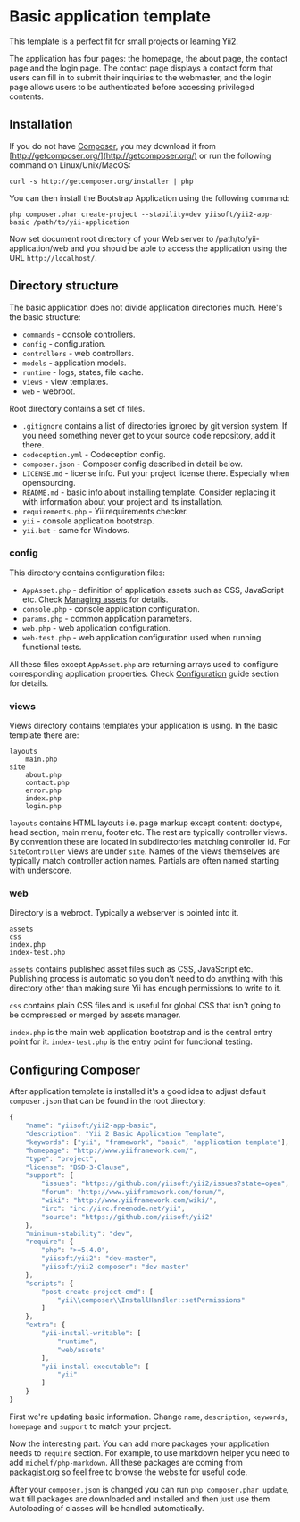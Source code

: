 Basic application template
==========================

This template is a perfect fit for small projects or learning Yii2.

The application has four pages: the homepage, the about page, the contact page and the login page.
The contact page displays a contact form that users can fill in to submit their inquiries to the webmaster,
and the login page allows users to be authenticated before accessing privileged contents.

Installation
------------

If you do not have [Composer](http://getcomposer.org/), you may download it from
[http://getcomposer.org/](http://getcomposer.org/) or run the following command on Linux/Unix/MacOS:

~~~
curl -s http://getcomposer.org/installer | php
~~~

You can then install the Bootstrap Application using the following command:

~~~
php composer.phar create-project --stability=dev yiisoft/yii2-app-basic /path/to/yii-application
~~~

Now set document root directory of your Web server to /path/to/yii-application/web and you should be able to access the application using the URL `http://localhost/`.

Directory structure
-------------------

The basic application does not divide application directories much. Here's the basic structure:

- `commands` - console controllers.
- `config` - configuration.
- `controllers` - web controllers.
- `models` - application models.
- `runtime` - logs, states, file cache.
- `views` - view templates.
- `web` - webroot.

Root directory contains a set of files.

- `.gitignore` contains a list of directories ignored by git version system. If you need something never get to your source
code repository, add it there.
- `codeception.yml` - Codeception config.
- `composer.json` - Composer config described in detail below.
- `LICENSE.md` - license info. Put your project license there. Especially when opensourcing.
- `README.md` - basic info about installing template. Consider replacing it with information about your project and its
  installation.
- `requirements.php` - Yii requirements checker.
- `yii` - console application bootstrap.
- `yii.bat` - same for Windows.


### config

This directory contains configuration files:

- `AppAsset.php` - definition of application assets such as CSS, JavaScript etc. Check [Managing assets](assets.md) for
  details.
- `console.php` - console application configuration.
- `params.php` - common application parameters.
- `web.php` - web application configuration.
- `web-test.php` - web application configuration used when running functional tests.

All these files except `AppAsset.php` are returning arrays used to configure corresponding application properties. Check
[Configuration](configuration.md) guide section for details.

### views

Views directory contains templates your application is using. In the basic template there are:

```
layouts
	main.php
site
	about.php
	contact.php
	error.php
	index.php
	login.php
```

`layouts` contains HTML layouts i.e. page markup except content: doctype, head section, main menu, footer etc.
The rest are typically controller views. By convention these are located in subdirectories matching controller id. For
`SiteController` views are under `site`. Names of the views themselves are typically match controller action names.
Partials are often named starting with underscore.

### web

Directory is a webroot. Typically a webserver is pointed into it.

```
assets
css
index.php
index-test.php
```

`assets` contains published asset files such as CSS, JavaScript etc. Publishing process is automatic so you don't need
to do anything with this directory other than making sure Yii has enough permissions to write to it.

`css` contains plain CSS files and is useful for global CSS that isn't going to be compressed or merged by assets manager.

`index.php` is the main web application bootstrap and is the central entry point for it. `index-test.php` is the entry
point for functional testing.

Configuring Composer
--------------------

After application template is installed it's a good idea to adjust default `composer.json` that can be found in the root
directory:

```javascript
{
	"name": "yiisoft/yii2-app-basic",
	"description": "Yii 2 Basic Application Template",
	"keywords": ["yii", "framework", "basic", "application template"],
	"homepage": "http://www.yiiframework.com/",
	"type": "project",
	"license": "BSD-3-Clause",
	"support": {
		"issues": "https://github.com/yiisoft/yii2/issues?state=open",
		"forum": "http://www.yiiframework.com/forum/",
		"wiki": "http://www.yiiframework.com/wiki/",
		"irc": "irc://irc.freenode.net/yii",
		"source": "https://github.com/yiisoft/yii2"
	},
	"minimum-stability": "dev",
	"require": {
		"php": ">=5.4.0",
		"yiisoft/yii2": "dev-master",
		"yiisoft/yii2-composer": "dev-master"
	},
	"scripts": {
		"post-create-project-cmd": [
			"yii\\composer\\InstallHandler::setPermissions"
		]
	},
	"extra": {
		"yii-install-writable": [
			"runtime",
			"web/assets"
		],
		"yii-install-executable": [
			"yii"
		]
	}
}
```

First we're updating basic information. Change `name`, `description`, `keywords`, `homepage` and `support` to match
your project.

Now the interesting part. You can add more packages your application needs to `require` section.
For example, to use markdown helper you need to add `michelf/php-markdown`. All these packages are coming from
[packagist.org](https://packagist.org/) so feel free to browse the website for useful code.

After your `composer.json` is changed you can run `php composer.phar update`, wait till packages are downloaded and
installed and then just use them. Autoloading of classes will be handled automatically.
